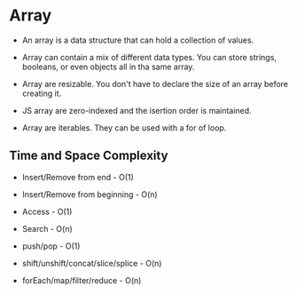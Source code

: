 # Array

- An array is a data structure that can hold a collection of values.

- Array can contain a mix of different data types. You can store strings, booleans, or even objects all in tha same array.

- Array are resizable. You don't have to declare the size of an array before creating it.

- JS array are zero-indexed and the isertion order is maintained.

- Array are iterables. They can be used with a for of loop.

## Time and Space Complexity

- Insert/Remove from end - O(1)

- Insert/Remove from beginning - O(n)

- Access - O(1)

- Search - O(n)

- push/pop - O(1)

- shift/unshift/concat/slice/splice - O(n)

- forEach/map/filter/reduce - O(n)